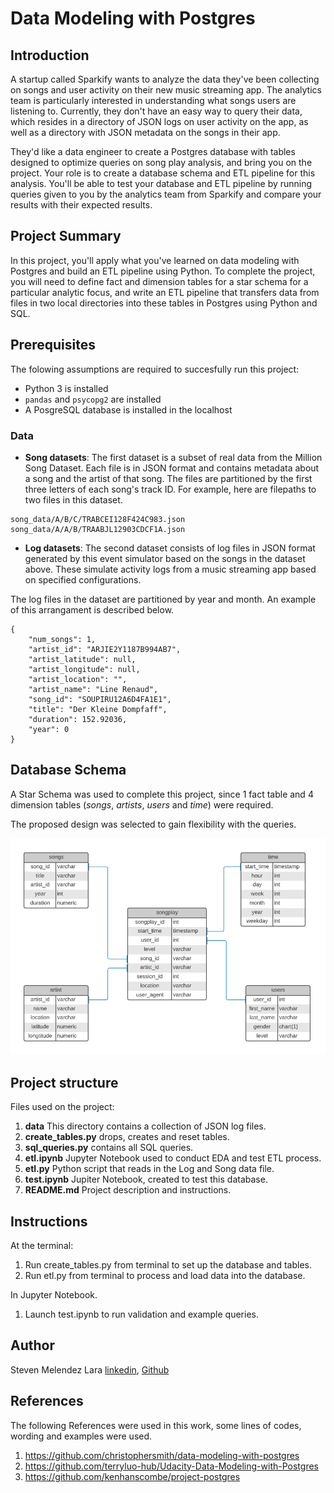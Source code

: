 # Data Modeling with Postgres

## Introduction

A startup called Sparkify wants to analyze the data they've been collecting on songs and user activity on their new music streaming app. The analytics team is particularly interested in understanding what songs users are listening to. Currently, they don't have an easy way to query their data, which resides in a directory of JSON logs on user activity on the app, as well as a directory with JSON metadata on the songs in their app.

They'd like a data engineer to create a Postgres database with tables designed to optimize queries on song play analysis, and bring you on the project. Your role is to create a database schema and ETL pipeline for this analysis. You'll be able to test your database and ETL pipeline by running queries given to you by the analytics team from Sparkify and compare your results with their expected results.

## Project Summary

In this project, you'll apply what you've learned on data modeling with Postgres and build an ETL pipeline using Python. To complete the project, you will need to define fact and dimension tables for a star schema for a particular analytic focus, and write an ETL pipeline that transfers data from files in two local directories into these tables in Postgres using Python and SQL.

## Prerequisites

The folowing assumptions are required to succesfully run this project:

* Python 3 is installed
* `pandas` and `psycopg2` are installed
* A PosgreSQL database is installed in the localhost

### Data

- **Song datasets**: The first dataset is a subset of real data from the Million Song Dataset. Each file is in JSON format and contains metadata about a song and the artist of that song. The files are partitioned by the first three letters of each song's track ID. For example, here are filepaths to two files in this dataset.

```
song_data/A/B/C/TRABCEI128F424C983.json
song_data/A/A/B/TRAABJL12903CDCF1A.json
```

- **Log datasets**: The second dataset consists of log files in JSON format generated by this event simulator based on the songs in the dataset above. These simulate activity logs from a music streaming app based on specified configurations.  

The log files in the dataset are partitioned by year and month. An example of this arrangament is described below.

```
{
    "num_songs": 1,
    "artist_id": "ARJIE2Y1187B994AB7",
    "artist_latitude": null,
    "artist_longitude": null,
    "artist_location": "",
    "artist_name": "Line Renaud",
    "song_id": "SOUPIRU12A6D4FA1E1",
    "title": "Der Kleine Dompfaff",
    "duration": 152.92036,
    "year": 0
}
```

## Database Schema

A Star Schema was used to complete this project, since 1 fact table and 4 dimension tables (*songs*, *artists*, *users* and *time*) were required.

The proposed design was selected to gain flexibility with the queries.

<img src="ERD_01.PNG" alt="ERD Diagram" width="800"/>


## Project structure

Files used on the project:
1. **data** This directory contains a collection of JSON log files.
2. **create_tables.py** drops, creates and reset tables.
3. **sql_queries.py** contains all SQL queries.
4. **etl.ipynb** Jupyter Notebook used to conduct EDA and test ETL process.
5. **etl.py** Python script that reads in the Log and Song data file.
6. **test.ipynb** Jupiter Notebook, created to test this database.
7. **README.md** Project description and instructions.

## Instructions

At the terminal:

1. Run create_tables.py from terminal to set up the database and tables.
2. Run etl.py from terminal to process and load data into the database.

In Jupyter Notebook.

1. Launch test.ipynb to run validation and example queries.

## Author 
Steven Melendez Lara [linkedin](https://www.linkedin.com/in/stevenmelendezl//), [Github](https://github.com/smelendez25/)

## References
The following References were used in this work, some lines of codes, wording and examples were used.

1. https://github.com/christophersmith/data-modeling-with-postgres
2. https://github.com/terryluo-hub/Udacity-Data-Modeling-with-Postgres
3. https://github.com/kenhanscombe/project-postgres
